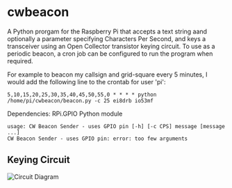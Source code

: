 # cwbeacon

A Python prorgam for the Raspberry Pi that accepts a text string aand optionally a parameter specifying Characters Per Second, and keys a transceiver using an Open Collector transistor keying circuit.
To use as a periodic beacon, a cron job can be configured to run the program when required.

For example to beacon my callsign and grid-square every 5 minutes, I would add the following line to the crontab for user 'pi':

```
5,10,15,20,25,30,35,40,45,50,55,0 * * * * python /home/pi/cwbeacon/beacon.py -c 25 ei8drb io53mf
```

Dependencies: RPi.GPIO Python module

```
usage: CW Beacon Sender - uses GPIO pin [-h] [-c CPS] message [message ...]
CW Beacon Sender - uses GPIO pin: error: too few arguments
```

## Keying Circuit

![Circuit Diagram](https://www.dropbox.com/s/0eb8x5ddcsrasng/2016-08-09%2015.04.42.jpg?raw=1"")
